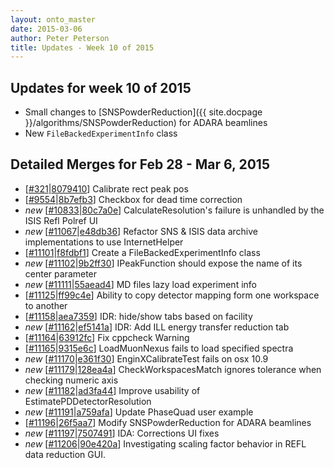 ```yaml
---
layout: onto_master
date: 2015-03-06
author: Peter Peterson
title: Updates - Week 10 of 2015
---
```

Updates for week 10 of 2015
---------------------------
* Small changes to [SNSPowderReduction]({{ site.docpage }}/algorithms/SNSPowderReduction) for ADARA beamlines
* New `FileBackedExperimentInfo` class

Detailed Merges for Feb 28 - Mar 6, 2015
----------------------------------------
* \[[#321](https://github.com/mantidproject/mantid/pull/321)\|[8079410](https://github.com/mantidproject/mantid/commit/807941060af99de59168532ca3a9be1fd53722ee)\] Calibrate rect peak pos
* \[[#9554](http://trac.mantidproject.org/mantid/ticket/9554)\|[8b7efb3](https://github.com/mantidproject/mantid/commit/8b7efb3e239af0bb04d200db4cc1e6f389e84232)\] Checkbox for dead time correction
* *new* \[[#10833](http://trac.mantidproject.org/mantid/ticket/10833)\|[80c7a0e](https://github.com/mantidproject/mantid/commit/80c7a0ecb4e916c2952c433bf8bb3fbef0d3dda7)\] CalculateResolution's failure is unhandled by the ISIS Refl Polref UI
* *new* \[[#11067](http://trac.mantidproject.org/mantid/ticket/11067)\|[e48db36](https://github.com/mantidproject/mantid/commit/e48db368939db02c0f1c2682db8393f2f04ac534)\] Refactor SNS &amp; ISIS data archive implementations to use InternetHelper
* \[[#11101](http://trac.mantidproject.org/mantid/ticket/11101)\|[f8fdbf1](https://github.com/mantidproject/mantid/commit/f8fdbf188fbf77024d492c8d36c4a94cb693b2c5)\] Create a FileBackedExperimentInfo class
* *new* \[[#11102](http://trac.mantidproject.org/mantid/ticket/11102)\|[9b2ff30](https://github.com/mantidproject/mantid/commit/9b2ff30d948a2169ec86f80ff2503f205f9a2830)\] IPeakFunction should expose the name of its center parameter
* *new* \[[#11111](http://trac.mantidproject.org/mantid/ticket/11111)\|[55aead4](https://github.com/mantidproject/mantid/commit/55aead44f2a3d12e5a04fec773ed548f4c785d81)\] MD files lazy load experiment info
* \[[#11125](http://trac.mantidproject.org/mantid/ticket/11125)\|[ff99c4e](https://github.com/mantidproject/mantid/commit/ff99c4e40b43540fd889a79aad61d21586533827)\] Ability to copy detector mapping form one workspace to another
* \[[#11158](http://trac.mantidproject.org/mantid/ticket/11158)\|[aea7359](https://github.com/mantidproject/mantid/commit/aea735910c9fb941ed1b6917f3d1615661f02833)\] IDR: hide/show tabs based on facility
* *new* \[[#11162](http://trac.mantidproject.org/mantid/ticket/11162)\|[ef5141a](https://github.com/mantidproject/mantid/commit/ef5141a95a16b87e51b8d5013e203197b5ce2558)\] IDR: Add ILL energy transfer reduction tab
* \[[#11164](http://trac.mantidproject.org/mantid/ticket/11164)\|[63912fc](https://github.com/mantidproject/mantid/commit/63912fca554d59a2b4476fd1df64990694ec9980)\] Fix cppcheck Warning
* \[[#11165](http://trac.mantidproject.org/mantid/ticket/11165)\|[9315e6c](https://github.com/mantidproject/mantid/commit/9315e6c84e8d51a72dfeb7f327711b655b6e224e)\] LoadMuonNexus fails to load specified spectra
* *new* \[[#11170](http://trac.mantidproject.org/mantid/ticket/11170)\|[e361f30](https://github.com/mantidproject/mantid/commit/e361f30220aa7ed5c5ada8d299bdbc3f8e35677f)\] EnginXCalibrateTest fails on osx 10.9
* *new* \[[#11179](http://trac.mantidproject.org/mantid/ticket/11179)\|[128ea4a](https://github.com/mantidproject/mantid/commit/128ea4abccdb6ea0fc3c722c5924a823737f2c78)\] CheckWorkspacesMatch ignores tolerance when checking numeric axis
* *new* \[[#11182](http://trac.mantidproject.org/mantid/ticket/11182)\|[ad3fa44](https://github.com/mantidproject/mantid/commit/ad3fa44be338b68b448d4da9a3f60c75cc19d9f3)\] Improve usability of EstimatePDDetectorResolution
* *new* \[[#11191](http://trac.mantidproject.org/mantid/ticket/11191)\|[a759afa](https://github.com/mantidproject/mantid/commit/a759afa7fca90df956aba2091c90a5676688dedb)\] Update PhaseQuad user example
* \[[#11196](http://trac.mantidproject.org/mantid/ticket/11196)\|[26f5aa7](https://github.com/mantidproject/mantid/commit/26f5aa77f7cdc49fba961cfcc10622b1bc5edab3)\] Modify SNSPowderReduction for ADARA beamlines
* *new* \[[#11197](http://trac.mantidproject.org/mantid/ticket/11197)\|[7507491](https://github.com/mantidproject/mantid/commit/750749153e7d64901572f97698dac78414ea5d15)\] IDA: Corrections UI fixes
* *new* \[[#11206](http://trac.mantidproject.org/mantid/ticket/11206)\|[90e420a](https://github.com/mantidproject/mantid/commit/90e420a5a3bf52578f5999e778619f5b1941f52c)\] Investigating scaling factor behavior in REFL data reduction GUI.
